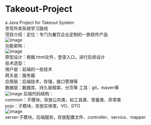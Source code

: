 # Takeout-Project
a Java Project for Takeout System  
苍穹外卖系统学习路线  
项目介绍：定位：专门为餐饮企业定制的一款软件产品  
![image](https://github.com/user-attachments/assets/c1d2e274-12af-4752-8318-a4574acb6beb)  
功能架构：  
![image](https://github.com/user-attachments/assets/b144b2c9-3cae-46d0-b922-e31fb204850a)  
原型设计：根据.html文件，登录入口，进行后续设计  
技术选型：  
   用户层：前端的一些技术  
   网关层：服务器  
   应用层：后端技术，存储，接口管理等  
   数据层：数据库、持久层框架、分页等
   工具：git，maven等  
![image](https://github.com/user-attachments/assets/8ac89fcb-a165-4b8b-a931-1c6660637314)
后端代码结构：  
   common：子模块，存放公共类，如工具类、常量类、异常类  
   pojo：子模块，存放实体类、VO、DTO  
   ![image](https://github.com/user-attachments/assets/937ce776-c59a-46a5-92a6-4921e1b5a672)  
   server:子模块，后端服务，存放配置文件、controller、service、mapper  
